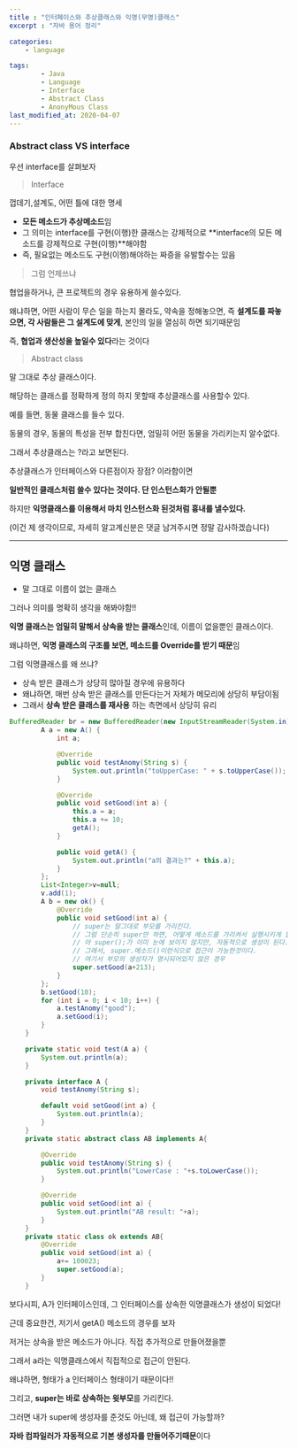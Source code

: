 ```yaml
---
title : "인터페이스와 추상클래스와 익명(무명)클래스"
excerpt : "자바 용어 정리"

categories:
    - language

tags:
        - Java
        - Language
        - Interface
        - Abstract Class
        - AnonyMous Class
last_modified_at: 2020-04-07
---
```

### Abstract class VS interface

우선 interface를 살펴보자

> Interface

껍데기,설계도, 어떤 틀에 대한 명세

- **모든 메소드가 추상메소드**임
- 그 의미는 interface를 구현(이행)한 클래스는 강제적으로 **interface의 모든 메소드를 강제적으로 구현(이행)**해야함
- 즉, 필요없는 메소드도 구현(이행)해야하는 짜증을 유발할수는 있음

> 그럼 언제쓰냐

협업을하거나, 큰 프로젝트의 경우 유용하게 쓸수있다.

왜냐하면, 어떤 사람이 무슨 일을 하는지 몰라도, 약속을 정해놓으면, 즉 **설계도를 짜놓으면, 각 사람들은 그 설계도에 맞게**, 본인의 일을 열심히 하면 되기때문임

즉, **협업과 생산성을 높일수 있다**라는 것이다

> Abstract class

말 그대로 추상 클래스이다.

해당하는 클래스를 정확하게 정의 하지 못할때 추상클래스를 사용할수 있다.

예를 들면, 동물 클래스를 들수 있다.

동물의 경우, 동물의 특성을 전부 합친다면, 엄밀히 어떤 동물을 가리키는지 알수없다.

그래서 추상클래스는 ?라고 보면된다.

추상클래스가 인터페이스와 다른점이자 장점? 이라함이면

**일반적인 클래스처럼 쓸수 있다는 것이다. 단 인스턴스화가 안될뿐**

하지만 **익명클래스를 이용해서 마치 인스턴스화 된것처럼 흉내를 낼수있다.**

(이건 제 생각이므로, 자세히 알고계신분은 댓글 남겨주시면 정말 감사하겠습니다)

---

## 익명 클래스

- 말 그대로 이름이 없는 클래스

그러나 의미를 명확히 생각을 해봐야함!!

**익명 클래스는 엄밀히 말해서 상속을 받는 클래스**인데, 이름이 없을뿐인 클래스이다.

왜냐하면, **익명 클래스의 구조를 보면, 메소드를 Override를 받기 때문**임

그럼 익명클래스를 왜 쓰냐?

- 상속 받은 클래스가 상당히 많아질 경우에 유용하다
- 왜냐하면, 매번 상속 받은 클래스를 만든다는거 자체가 메모리에 상당히 부담이됨
- 그래서 **상속 받은 클래스를 재사용** 하는 측면에서 상당히 유리

```java
BufferedReader br = new BufferedReader(new InputStreamReader(System.in));
        A a = new A() {
            int a;

            @Override
            public void testAnomy(String s) {
                System.out.println("toUpperCase: " + s.toUpperCase());
            }

            @Override
            public void setGood(int a) {
                this.a = a;
                this.a += 10;
                getA();
            }

            public void getA() {
                System.out.println("a의 결과는?" + this.a);
            }
        };
        List<Integer>v=null;
        v.add(1);
        A b = new ok() {
            @Override
            public void setGood(int a) {
                // super는 말그대로 부모를 가리킨다.
                // 그럼 단순히 super만 하면, 어떻게 메소드를 가리켜서 실행시키게 할수있나?
                // 아 super();가 이미 눈에 보이지 않지만, 자동적으로 생성이 된다.
                // 그래서, super.메소드()이런식으로 접근이 가능한것이다.
                // 여기서 부모의 생성자가 명시되어있지 않은 경우
                super.setGood(a+213);
            }
        };
        b.setGood(10);
        for (int i = 0; i < 10; i++) {
            a.testAnomy("good");
            a.setGood(i);
        }
    }

    private static void test(A a) {
        System.out.println(a);
    }

    private interface A {
        void testAnomy(String s);

        default void setGood(int a) {
            System.out.println(a);
        }
    }
    private static abstract class AB implements A{

        @Override
        public void testAnomy(String s) {
            System.out.println("LowerCase : "+s.toLowerCase());
        }

        @Override
        public void setGood(int a) {
            System.out.println("AB result: "+a);
        }
    }
    private static class ok extends AB{
        @Override
        public void setGood(int a) {
            a+= 100023;
            super.setGood(a);
        }
    }
```

보다시피, A가 인터페이스인데, 그 인터페이스를 상속한 익명클래스가 생성이 되었다!

근데 중요한건, 저기서 getA() 메소드의 경우를 보자

저거는 상속을 받은 메소드가 아니다. 직접 추가적으로 만들어졌을뿐

그래서 a라는 익명클래스에서 직접적으로 접근이 안된다.

왜냐하면, 형태가 a 인터페이스 형태이기 때문이다!!

그리고, **super는 바로 상속하는 윗부모**를 가리킨다.

그러면 내가 super에 생성자를 준것도 아닌데, 왜 접근이 가능할까?

**자바 컴파일러가 자동적으로 기본 생성자를 만들어주기때문**이다